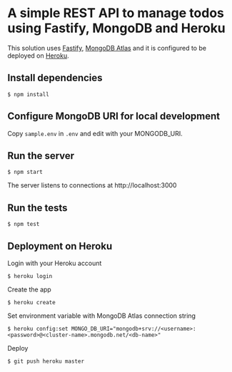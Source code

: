 # A simple REST API to manage todos using Fastify, MongoDB and Heroku

This solution uses [Fastify](https://www.fastify.io/), [MongoDB Atlas](https://www.mongodb.com/cloud/atlas) and it is configured to be deployed on [Heroku](https://www.heroku.com/).

## Install dependencies

    $ npm install

## Configure MongoDB URI for local development

Copy `sample.env` in `.env` and edit with your MONGODB_URI.

## Run the server

    $ npm start

The server listens to connections at http://localhost:3000

## Run the tests

    $ npm test

## Deployment on Heroku

Login with your Heroku account

    $ heroku login

Create the app

    $ heroku create

Set environment variable with MongoDB Atlas connection string

    $ heroku config:set MONGO_DB_URI="mongodb+srv://<username>:<password>@<cluster-name>.mongodb.net/<db-name>"

Deploy

    $ git push heroku master

